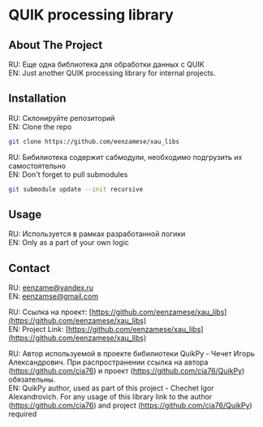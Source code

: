 <div align="center"><h1 align="left">QUIK processing library</h1></div>


<!-- ABOUT THE PROJECT -->
## About The Project
RU: Еще одна библиотека для обработки данных с QUIK<br/>
EN: Just another QUIK processing library for internal projects.

## Installation

RU: Склонируйте репозиторий<br/>
EN: Clone the repo
   ```sh
   git clone https://github.com/eenzamese/xau_libs
   ```
RU: Бибилиотека содержит сабмодули, необходимо подгрузить их самостоятельно<br/>
EN: Don't forget to pull submodules
   ```sh
   git submodule update --init recursive
   ```

## Usage

RU: Используется в рамках разработанной логики<br/>
EN: Only as a part of your own logic

## Contact

RU: eenzame@yandex.ru<br/>
EN: eenzamse@gmail.com

RU: Ссылка на проект: [https://github.com/eenzamese/xau_libs](https://github.com/eenzamese/xau_libs)<br/>
EN: Project Link: [https://github.com/eenzamese/xau_libs](https://github.com/eenzamese/xau_libs)



RU: Автор используемой в проекте бибилиотеки QuikPy - Чечет Игорь Александрович.
При распространении ссылка на автора (https://github.com/cia76) и проект (https://github.com/cia76/QuikPy) обязательны.<br/>
EN: QuikPy author, used as part of this project - Chechet Igor Alexandrovich. For any usage of this library link to the author (https://github.com/cia76) and project (https://github.com/cia76/QuikPy) required
